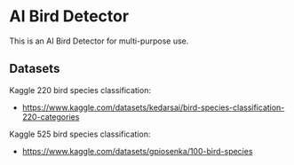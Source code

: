 # AI Bird Detector
This is an AI Bird Detector for multi-purpose use.

## Datasets
Kaggle 220 bird species classification: 
- https://www.kaggle.com/datasets/kedarsai/bird-species-classification-220-categories

  
Kaggle 525 bird species classification: 
- https://www.kaggle.com/datasets/gpiosenka/100-bird-species 
